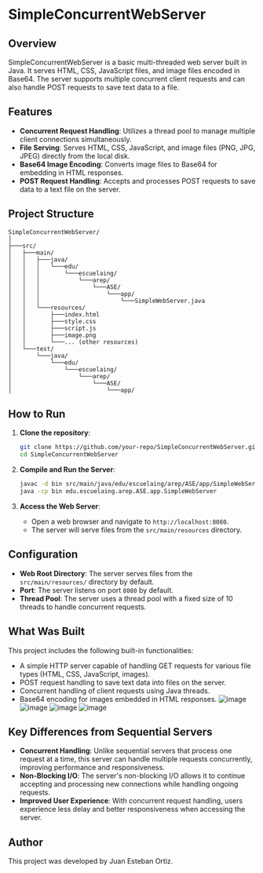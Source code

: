 # SimpleConcurrentWebServer

## Overview
SimpleConcurrentWebServer is a basic multi-threaded web server built in Java. It serves HTML, CSS, JavaScript files, and image files encoded in Base64. The server supports multiple concurrent client requests and can also handle POST requests to save text data to a file.

## Features
- **Concurrent Request Handling**: Utilizes a thread pool to manage multiple client connections simultaneously.
- **File Serving**: Serves HTML, CSS, JavaScript, and image files (PNG, JPG, JPEG) directly from the local disk.
- **Base64 Image Encoding**: Converts image files to Base64 for embedding in HTML responses.
- **POST Request Handling**: Accepts and processes POST requests to save data to a text file on the server.

## Project Structure
```
SimpleConcurrentWebServer/
│
├───src/
│   ├───main/
│   │   ├───java/
│   │   │   └───edu/
│   │   │       └───escuelaing/
│   │   │           └───arep/
│   │   │               └───ASE/
│   │   │                   └───app/
│   │   │                       └───SimpleWebServer.java
│   │   └───resources/
│   │       ├───index.html
│   │       ├───style.css
│   │       ├───script.js
│   │       ├───image.png
│   │       └───... (other resources)
│   └───test/
│       └───java/
│           └───edu/
│               └───escuelaing/
│                   └───arep/
│                       └───ASE/
│                           └───app/
```

## How to Run
1. **Clone the repository**:
   ```bash
   git clone https://github.com/your-repo/SimpleConcurrentWebServer.git
   cd SimpleConcurrentWebServer
   ```

2. **Compile and Run the Server**:
   ```bash
   javac -d bin src/main/java/edu/escuelaing/arep/ASE/app/SimpleWebServer.java
   java -cp bin edu.escuelaing.arep.ASE.app.SimpleWebServer
   ```

3. **Access the Web Server**:
   - Open a web browser and navigate to `http://localhost:8080`.
   - The server will serve files from the `src/main/resources` directory.

## Configuration
- **Web Root Directory**: The server serves files from the `src/main/resources/` directory by default.
- **Port**: The server listens on port `8080` by default.
- **Thread Pool**: The server uses a thread pool with a fixed size of 10 threads to handle concurrent requests.

## What Was Built
This project includes the following built-in functionalities:
- A simple HTTP server capable of handling GET requests for various file types (HTML, CSS, JavaScript, images).
- POST request handling to save text data into files on the server.
- Concurrent handling of client requests using Java threads.
- Base64 encoding for images embedded in HTML responses.
![image](https://github.com/user-attachments/assets/63a4532c-34d3-45f4-b30f-9c373c505ee3)
![image](https://github.com/user-attachments/assets/83e7b049-55b5-415f-94be-0dc0403f5a90)
![image](https://github.com/user-attachments/assets/311325fb-3abc-45a0-b5ec-164b547aaf4c)
![image](https://github.com/user-attachments/assets/4be3a49f-712b-4cea-937c-b396e81bd338)


## Key Differences from Sequential Servers
- **Concurrent Handling**: Unlike sequential servers that process one request at a time, this server can handle multiple requests concurrently, improving performance and responsiveness.
- **Non-Blocking I/O**: The server's non-blocking I/O allows it to continue accepting and processing new connections while handling ongoing requests.
- **Improved User Experience**: With concurrent request handling, users experience less delay and better responsiveness when accessing the server.

## Author
This project was developed by Juan Esteban Ortiz.
